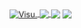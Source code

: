 <a href="https://github.com/Visual917?tab=repositories">
  <img align="center" src="https://github-readme-stats.anuraghazra1.vercel.app/api?username=Visual917&show_icons=true&include_all_commits=true&theme=material-palenight" alt="Visu." />
</a>
<a href="https://github.com/Visual917/PS2RPC">
  <img align="center" src="https://github-readme-stats.anuraghazra1.vercel.app/api/pin/?username=Visual917&repo=PS2RPC&theme=material-palenight" />
</a>
<a>
  <img align="center" src="https://visu.studio/old/gtamoddingcommunity2.png" />
</a>
<a>
  <img align="center" src="https://visu.studio/old/ps2developer.png" />
</a>
